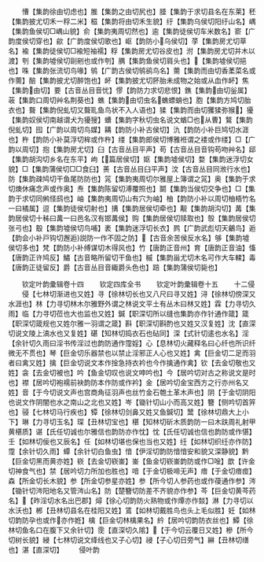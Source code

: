 <!-- { "loadSidebar": true } -->
　　慒【集韵徐由切虑也】脽【集韵之由切尻也】腄【集韵于求切县名在东莱】秠【集韵披尤切禾一稃二米】稵【集韵将由切禾生貌】纡【集韵乌侯切阳纡山名】嵎【集韵鱼侯切□嵎山貌】俞【集韵夷周切然也】逾【集韵徒侯切车米数名】窬【广韵度侯切穿也】歈【广韵度侯切歌也】岖【韵防小乌侯切】莩【集韵房尤切草名】褕【集韵徒侯切□褕短袖襦】稃【集韵房尤切谷皮也】泭【集韵房尤切并木以渡】刳【集韵墟侯切剾剜也或作刳】腢【集韵鱼侯切肩头也】【集韵墟侯切挹也】咮【集韵张流切鸟喙】鸲【广韵古侯切鸲鹆鸟名】薷【集韵而由切香葇菜名或作薷】醅【集韵披尤切醉饱也】衃【集韵披尤切肧胎未成物之始或从血作衃】焦【集韵由切】要【古音丛目音忧】憀【韵防力求切悲恨】鐎【集韵由切釡属】荍【集韵口周切艸名荆葵也】蟭【集韵由切虫名蟭螵蛸也】胞【集韵方鸠切胎衣也】聱【集韵倪虬切又聱耴鱼鸟状不入人语也】猱【集韵而由切玃猱弥猴】獶【集韵奴侯切南越谓犬为獶獀】螬【集韵字秋切虫名说文蝤□也从曹】鷔【集韵倪虬切】囮【广韵以周切鸟媒】耩【韵防小补古侯切】氿【韵防小补巨鸠切水涯也】杵【韵防小补莫浮切桙或作杵】缕【集韵郎侯切博雅袵谓之褛或作缕】□【广韵以周切】抱【集韵房尤切】臼【古音丛目平声】苟【古音丛目音钩苟吻艸名】郈【集韵胡沟切乡名在东平】岣【篇居侯切】妪【集韵墟侯切】婺【集韵迷浮切女貌】□【集韵蒲侯切□□食臼】蒉【古音丛目臼平声】汶【古音丛目同浟行水也】防【集韵疎鸠切干鱼尾防防也】筄【集韵夷周切尔雅屋上簿谓之筄】奥【集韵于求切燠休痛念声或作奥】焘【集韵陈留切溥覆照也】鬬【集韵当侯切交争也】□【集韵于求切同鸺怪鸱也】岫【集韵夷周切山有穴为岫】柚【韵防小补以周切柚梧竹名一曰橘属】逗【集韵徒侯切射也】搆【集韵居侯切牵也】觏【集韵胡沟切】冓【集韵居侯切十秭曰冓一曰邑名汉有邯冓侯】购【集韵居侯切赎取也】彀【集韵居侯切张弓也】鷇【集韵墟侯切鸟哺】袤【集韵迷浮切长衣】鹨【广韵武彪切天鸙鸟】逅【韵会小补戸钩切邂逅説防一作不固之防】【古音余苦侯反水名】够【集韵墟侯切多也】梵【韵防小补缚谋切木得风也】竹【唐韵正音州】育【唐韵正音油】慉【唐韵正许鸠反】鱐【古音略所留切干鱼也】槭【集韵甾尤切木名可作大车輮】毒【唐韵正徒留反】爵【古音丛目音緅爵头色也】踣【集韵蒲侯切毙也】














　　钦定叶韵彚辑卷十四
　　钦定四库全书
　　钦定叶韵彚辑卷十五
　　十二侵
　　侵【七林切渐进也又姓】寻【徐林切长也又八尺曰寻又姓】浔【徐林切傍深又水涯也】林【力寻切林木尔雅野外谓之林说文平土有丛木曰林又姓】霖【力寻切久雨】临【力寻切莅也大也监也又姓】鍼【职深切所以缝也集韵亦作针通作箴】箴【职深切箴规也又姓尔雅一羽谓之箴】斟【职深切斟酌也又姓又汉复姓】沈【直深切说文陵上滈水也又复姓】碪【知林切捣衣石也砧同】深【式针切逺也水名】淫【余针切久雨曰淫书传淫过也韵防通作霪婬】心【息林切火藏释名曰心纤也所识纤微无不贯也】琴【巨金切乐器禁也以禁止淫邪正人心也又姓】禽【巨金切二足而羽者曰禽又姓】擒【巨金切说文本作捦急持衣衿也今作擒通作禽】钦【去金切敬也又姓】衾【去金切被也】吟【鱼金切叹也说文呻吟也】今【居吟切对古之称说文是时也】襟【居吟切袍襦前袂韵防本作防或作衿】金【居吟切金宝西方之行亦州名又姓】音【于今切说文声也宫商角征羽声也丝竹金石匏土革木声也】阴【于金切阴阳也说文作阴闇也水之南山之北也又姓】岑【锄针切山小而高又姓】簪【侧吟切首笄也】骎【七林切马行疾也】镡【徐林切剑鼻又姓又鱼鍼切】鬵【徐林切鼎大上小下】琳【力寻切玉名】琛【丑林切宝也】椹【知林切斫木质韵防一曰木趺周礼射甲黄椹质】谌【氏任切诚也尔雅信也韵防亦作忱】忱【氏任切诚也信也韵防或作愖】壬【如林切佞也又辰名】任【如林切堪也保也当也又姓】纴【如林切织纴亦作防】霪【余针切久雨】蟫【余针切白鱼虫】愔【伊淫切韵防愔愔安和貌又深静貌】黔【巨金切黑而黄亦姓】嵚【去金切嵚崟】崟【鱼金切嵚崟韵防或作□唫】歆【许金切神食气也】禁【居吟切力所加也胜也】喑【于金切极啼无声】瘖【于金切瘖痖】森【所金切长木貌】参【所金切参星亦姓】参【所今切人参药也或作葠通作参】涔【锄针切涔阳地名又管涔山名】防【楚簪切防差不齐貌亦作参】芩【巨金切黄芩药名】【昨淫切水名出巴郡】燖【徐心切韵防火熟物或作燂亦作燅】淋【力寻切以水沃也】郴【丑林切县名在桂阳又姓】鵀【如林切戴胜鸟也头上毛似胜】妊【如林切韵防孕也或作亦作姙】檎【巨金切林檎果名】紟【居吟切韵防衣丝也】鱏【徐林切鱼名口在腹下又余针切】霃【直深切久隂】【于今切云覆日又姓】槮【所今切树长貌】綅【七林切说文绛线也又子心切】祲【子心切日旁气】綝【丑林切缮也】湛【直深切】
　　侵叶韵
